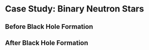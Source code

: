 # Case Study: Binary Neutron Stars

## Before Black Hole Formation

## After Black Hole Formation



